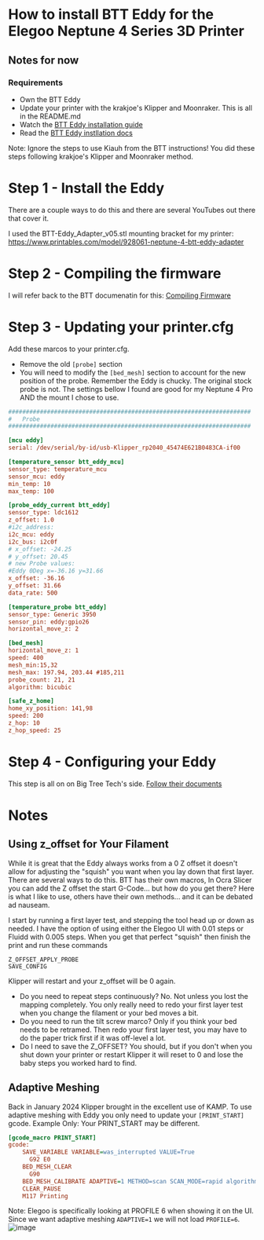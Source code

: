 # How to install BTT Eddy for the Elegoo Neptune 4 Series 3D Printer

## Notes for now


### Requirements

- Own the BTT Eddy
- Update your printer with the krakjoe's Klipper and Moonraker. This is all in the README.md
- Watch the [BTT Eddy installation guide](https://drive.google.com/file/d/1uXiymZxoWhvRIwTwojOh0fGKmjitoytf/view)
- Read the [BTT Eddy instllation docs](https://github.com/bigtreetech/Eddy/blob/master/README.md)

Note: Ignore the steps to use Kiauh from the BTT instructions! You did these steps following krakjoe's Klipper and Moonraker method.

# Step 1 - Install the Eddy

There are a couple ways to do this and there are several YouTubes out there that cover it. 

I used the BTT-Eddy_Adapter_v05.stl mounting bracket for my printer:
https://www.printables.com/model/928061-neptune-4-btt-eddy-adapter

# Step 2 - Compiling the firmware

I will refer back to the BTT documenatin for this: [Compiling Firmware](https://github.com/bigtreetech/Eddy?tab=readme-ov-file#compiling-firmware)


# Step 3 - Updating your printer.cfg

Add these marcos to your printer.cfg.
- Remove the old `[probe]` section
- You will need to modify the `[bed_mesh]` section to account for the new position of the probe. Remember the Eddy is chucky. The original stock probe is not. The settings bellow I found are good for my Neptune 4 Pro AND the mount I chose to use.  

```ini
#####################################################################
# 	Probe
#####################################################################

[mcu eddy]
serial: /dev/serial/by-id/usb-Klipper_rp2040_45474E621B0483CA-if00

[temperature_sensor btt_eddy_mcu]
sensor_type: temperature_mcu
sensor_mcu: eddy
min_temp: 10
max_temp: 100

[probe_eddy_current btt_eddy]
sensor_type: ldc1612
z_offset: 1.0
#i2c_address:
i2c_mcu: eddy
i2c_bus: i2c0f
# x_offset: -24.25
# y_offset: 20.45
# new Probe values:
#Eddy 0Deg x=-36.16 y=31.66
x_offset: -36.16
y_offset: 31.66
data_rate: 500

[temperature_probe btt_eddy]
sensor_type: Generic 3950
sensor_pin: eddy:gpio26
horizontal_move_z: 2

[bed_mesh]
horizontal_move_z: 1
speed: 400
mesh_min:15,32           
mesh_max: 197.94, 203.44 #185,211 
probe_count: 21, 21
algorithm: bicubic

[safe_z_home]
home_xy_position: 141,98 
speed: 200
z_hop: 10                 
z_hop_speed: 25
```

# Step 4 - Configuring your Eddy

This step is all on on Big Tree Tech's side. [Follow their documents](https://github.com/bigtreetech/Eddy/blob/master/README.md)


# Notes

## Using z_offset for Your Filament

While it is great that the Eddy always works from a 0 Z offset it doesn't allow for adjusting the "squish" you want when you lay down that first layer. There are several ways to do this. BTT has their own macros, In Ocra Slicer you can add the Z offset the start G-Code... but how do you get there? Here is what I like to use, others have their own methods... and it can be debated ad nauseam.

I start by running a first layer test, and stepping the tool head up or down as needed. I have the option of using either the Elegoo UI with 0.01 steps or Fluidd with 0.005 steps. When you get that perfect "squish" then finish the print and run these commands
```
Z_OFFSET_APPLY_PROBE
SAVE_CONFIG
```
Klipper will restart and your z_offset will be 0 again.

- Do you need to repeat steps continuously? No. Not unless you lost the mapping completely. You only really need to redo your first layer test when you change the filament or your bed moves a bit.
- Do you need to run the tilt screw marco? Only if you think your bed needs to be retramed. Then redo your first layer test, you may have to do the paper trick first if it was off-level a lot.
- Do I need to save the Z_OFFSET? You should, but if you don't when you shut down your printer or restart Klipper it will reset to 0 and lose the baby steps you worked hard to find.

## Adaptive Meshing

Back in January 2024 Klipper brought in the excellent use of KAMP. To use adaptive meshing with Eddy you only need to update your `[PRINT_START]` gcode.
Example Only: Your PRINT_START may be different.
```ini
[gcode_macro PRINT_START]         
gcode:
    SAVE_VARIABLE VARIABLE=was_interrupted VALUE=True
	  G92 E0                                         
    BED_MESH_CLEAR                                     
	  G90             
    BED_MESH_CALIBRATE ADAPTIVE=1 METHOD=scan SCAN_MODE=rapid algorithm=bicubic #PROFILE=6          
    CLEAR_PAUSE
    M117 Printing
```
Note: Elegoo is specifically looking at PROFILE 6 when showing it on the UI. Since we want adaptive meshing `ADAPTIVE=1` we will not load `PROFILE=6`. 
![image](https://github.com/user-attachments/assets/a81073c4-ef20-42e4-b36e-1155fd7602db)




